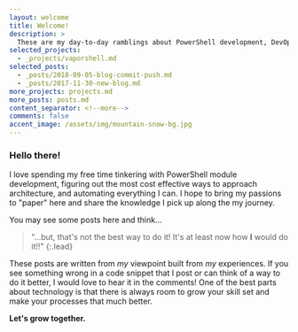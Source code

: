 ```yaml
---
layout: welcome
title: Welcome!
description: >
  These are my day-to-day ramblings about PowerShell development, DevOps adventures and overall explorations in life.
selected_projects:
  - _projects/vaporshell.md
selected_posts:
  - _posts/2018-09-05-blog-commit-push.md
  - _posts/2017-11-30-new-blog.md
more_projects: projects.md
more_posts: posts.md
content_separator: <!--more-->
comments: false
accent_image: /assets/img/mountain-snow-bg.jpg
---
```


### Hello there!

I love spending my free time tinkering with PowerShell module development, 
figuring out the most cost effective ways to approach architecture, and automating everything I can. I hope to bring 
my passions to "paper" here and share the knowledge I pick up along the my journey.

You may see some posts here and think...

> "...but, that's not the best way to do it! It's at least now how **I** would do it!!"
{:.lead}

These posts are written from _my_ viewpoint built from _my_ experiences. 
If you see something wrong in a code snippet that I post or can think of a way 
to do it better, I would love to hear it in the comments! One of the best parts 
about technology is that there is always room to grow your skill set and make 
your processes that much better.

**Let's grow together.**

<!--more-->